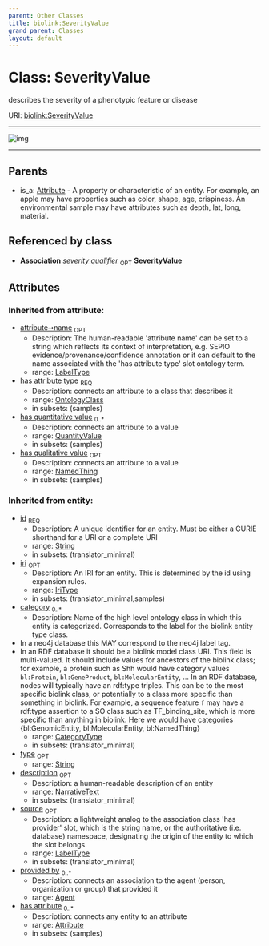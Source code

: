 ```yaml
---
parent: Other Classes
title: biolink:SeverityValue
grand_parent: Classes
layout: default
---
```


# Class: SeverityValue


describes the severity of a phenotypic feature or disease

URI: [biolink:SeverityValue](https://w3id.org/biolink/vocab/SeverityValue)


---

![img](http://yuml.me/diagram/nofunky;dir:TB/class/[EntityToFeatureOrDiseaseQualifiersMixin]++-%20severity%20qualifier%200..1%3E[SeverityValue%7Cname(i):label_type%20%3F;iri(i):iri_type%20%3F;source(i):label_type%20%3F],[Attribute]%5E-[SeverityValue],[QuantityValue],[OntologyClass],[NamedThing],[EntityToFeatureOrDiseaseQualifiersMixin],[Attribute],[Association])

---


## Parents

 *  is_a: [Attribute](Attribute.md) - A property or characteristic of an entity. For example, an apple may have properties such as color, shape, age, crispiness. An environmental sample may have attributes such as depth, lat, long, material.

## Referenced by class

 *  **[Association](Association.md)** *[severity qualifier](severity_qualifier.md)*  <sub>OPT</sub>  **[SeverityValue](SeverityValue.md)**

## Attributes


### Inherited from attribute:

 * [attribute➞name](attribute_name.md)  <sub>OPT</sub>
    * Description: The human-readable 'attribute name' can be set to a string which reflects its context of interpretation, e.g. SEPIO evidence/provenance/confidence annotation or it can default to the name associated with the 'has attribute type' slot ontology term.
    * range: [LabelType](types/LabelType.md)
 * [has attribute type](has_attribute_type.md)  <sub>REQ</sub>
    * Description: connects an attribute to a class that describes it
    * range: [OntologyClass](OntologyClass.md)
    * in subsets: (samples)
 * [has quantitative value](has_quantitative_value.md)  <sub>0..*</sub>
    * Description: connects an attribute to a value
    * range: [QuantityValue](QuantityValue.md)
    * in subsets: (samples)
 * [has qualitative value](has_qualitative_value.md)  <sub>OPT</sub>
    * Description: connects an attribute to a value
    * range: [NamedThing](NamedThing.md)
    * in subsets: (samples)

### Inherited from entity:

 * [id](id.md)  <sub>REQ</sub>
    * Description: A unique identifier for an entity. Must be either a CURIE shorthand for a URI or a complete URI
    * range: [String](types/String.md)
    * in subsets: (translator_minimal)
 * [iri](iri.md)  <sub>OPT</sub>
    * Description: An IRI for an entity. This is determined by the id using expansion rules.
    * range: [IriType](types/IriType.md)
    * in subsets: (translator_minimal,samples)
 * [category](category.md)  <sub>0..*</sub>
    * Description: Name of the high level ontology class in which this entity is categorized. Corresponds to the label for the biolink entity type class.
 * In a neo4j database this MAY correspond to the neo4j label tag.
 * In an RDF database it should be a biolink model class URI.
This field is multi-valued. It should include values for ancestors of the biolink class; for example, a protein such as Shh would have category values `bl:Protein`, `bl:GeneProduct`, `bl:MolecularEntity`, ...
In an RDF database, nodes will typically have an rdf:type triples. This can be to the most specific biolink class, or potentially to a class more specific than something in biolink. For example, a sequence feature `f` may have a rdf:type assertion to a SO class such as TF_binding_site, which is more specific than anything in biolink. Here we would have categories {bl:GenomicEntity, bl:MolecularEntity, bl:NamedThing}
    * range: [CategoryType](types/CategoryType.md)
    * in subsets: (translator_minimal)
 * [type](type.md)  <sub>OPT</sub>
    * range: [String](types/String.md)
 * [description](description.md)  <sub>OPT</sub>
    * Description: a human-readable description of an entity
    * range: [NarrativeText](types/NarrativeText.md)
    * in subsets: (translator_minimal)
 * [source](source.md)  <sub>OPT</sub>
    * Description: a lightweight analog to the association class 'has provider' slot, which is the string name, or the authoritative (i.e. database) namespace, designating the origin of the entity to which the slot belongs.
    * range: [LabelType](types/LabelType.md)
    * in subsets: (translator_minimal)
 * [provided by](provided_by.md)  <sub>0..*</sub>
    * Description: connects an association to the agent (person, organization or group) that provided it
    * range: [Agent](Agent.md)
 * [has attribute](has_attribute.md)  <sub>0..*</sub>
    * Description: connects any entity to an attribute
    * range: [Attribute](Attribute.md)
    * in subsets: (samples)
